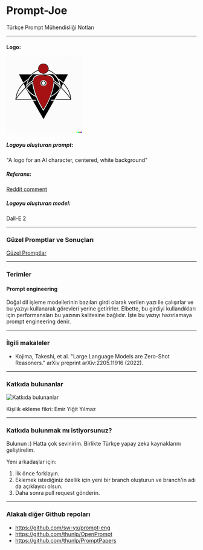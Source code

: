 # Prompt-Joe
Türkçe Prompt Mühendisliği Notları 

-----------------------------------------

#### Logo: 

<img src="resimler/dall-e-logo.png" width="200" center />

##### Logoyu oluşturan prompt:

"A logo for an AI character, centered, white background"

##### Referans: 

[Reddit comment](https://www.reddit.com/r/midjourney/comments/wgbupb/comment/ipkar56/?utm_source=share&utm_medium=web2x&context=3) 

##### Logoyu oluşturan model:

Dall-E 2

-----------------------------------------

### Güzel Promptlar ve Sonuçları

[Güzel Promptlar](güzel_promptlar.md)

-----------------------------------------

### Terimler

#### Prompt engineering
Doğal dil işleme modellerinin bazıları girdi olarak verilen yazı ile çalışırlar ve bu yazıyı kullanarak görevleri yerine getirirler. Elbette, bu girdiyi kullandıkları için performansları bu yazının kalitesine bağlıdır. İşte bu yazıyı hazırlamaya prompt engineering denir.  

-----------------------------------------

### İlgili makaleler
- Kojima, Takeshi, et al. "Large Language Models are Zero-Shot Reasoners." arXiv preprint arXiv:2205.11916 (2022).

-----------------------------------------

### Katkıda bulunanlar

![Katkıda bulunanlar](https://contrib.rocks/image?repo=cagbal/Prompt-Joe)

Kişilik ekleme fikri:
Emir Yiğit Yılmaz  

-----------------------------------------

### Katkıda bulunmak mı istiyorsunuz? 
Bulunun :) Hatta çok sevinirim. Birlikte Türkçe yapay zeka kaynaklarını geliştirelim.

Yeni arkadaşlar için: 
1. İlk önce forklayın. 
2. Eklemek istediğiniz özellik için yeni bir branch oluşturun ve branch'in adı da açıklayıcı olsun. 
3. Daha sonra pull request gönderin. 
-----------------------------------------

### Alakalı diğer Github repoları 
- https://github.com/sw-yx/prompt-eng
- https://github.com/thunlp/OpenPrompt
- https://github.com/thunlp/PromptPapers
